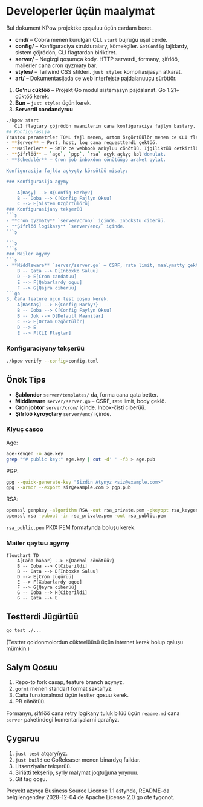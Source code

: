 # Developerler üçün maalymat

Bul dokument KPow projektke qoşuluu üçün cardam beret.

- **cmd/** – Cobra menen kurulgan CLI. `start` bujruğu uşul cerde.
- **config/** – Konfiguraciya strukturalary, kömekçiler. `GetConfig` fajldardy, sistem çöjrödön, CLI flagtardan biriktiret.
- **server/** – Negizgi qoşumça kody. HTTP serverdi, formany, şifrlöö, mailerler cana cron qyzmaty bar.
- **styles/** – Tailwind CSS stilderi. `just styles` kompiliasijasyn atkarat.
- **art/** – Dokumentasijada ce web interfejste pajdalanuuçu süröttör.
1. **Go'nu cüktöö** – Projekt Go modul sistemasyn pajdalanat. Go 1.21+ cüktöö kerek.
2. **Bun** – `just styles` üçün kerek.
3. **Serverdi candandyruu**

```sh
./kpow start
   CLI flagtary çöjrödön maanilerin cana konfiguraciya fajlyn bastary.
## Konfigurasija
Yrastoo parametrler TOML fajl menen, ortom özgörtüülör menen ce CLI flagtary menen berilet. `config/config.go` fajly bar parametrlerden habar beret. `config.toml` cana `example.env` dajarlap qoyulgän.
- **Server** – Port, host, log cana requestterdi çektöö.
- **Mailerler** – SMTP ce webhook arkyluu cönötüü. Ijgiliktüü cetkirilbese inbox folderine saktoo.
- **Şifrlöö** – `age`, `pgp`, `rsa` açyk açkyç kol'donulat.
- **Schedulér** – Cron job inboxdon cönötüügö araket qylat.

Konfigurasija fajlda açkyçty körsötüü misaly:

### Konfigurasija agymy

    A[Başy] --> B{Config Barby?}
    B -- Ooba --> C[Config Fajlyn Okuu]
    C --> E[Sistem Ozgörtülörü]
### Konfigurasijany tekşerüü
```ş
- **Cron qyzmaty** `server/cron/` içinde. Inbokstu ciberüü.
- **Şifrlöö logikasy** `server/enc/` içinde.
```ş

```ş
```ş
### Mailer agymy
```ş
- **Middleware** `server/server.go` – CSRF, rate limit, maalymatty çektöö.
    B -- Qata --> D[Inboxko Saluu]
    D --> E[Cron candatuu]
    E --> F[Qabarlardy oquu]
    F --> G{Qajra ciberüü}
```go
3. Caña feature üçün test qoşuu kerek.
    A[Bastaş] --> B{Config Barby?}
    B -- Ooba --> C[Config Faylyn Okuu]
    B -- Jok --> D[Default Maanilär]
    C --> E[Ortam Ozgörtülör]
    D --> E
    E --> F[CLI Flagtar]
```

### Konfiguraciyany tekşerüü

```sh
./kpow verify --config=config.toml
```

## Önök Tips

- **Şablondor** `server/templates/` da, forma cana qata better.
- **Middleware** `server/server.go` – CSRF, rate limit, body çeklö.
- **Cron jobtor** `server/cron/` içinde. Inbox-čisti ciberüü.
- **Şifrlöö kyroyçtary** `server/enc/` içinde.

### Klyuç casoo

Age:

```sh
age-keygen -o age.key
grep "^# public key:" age.key | cut -d' ' -f3 > age.pub
```

PGP:

```sh
gpg --quick-generate-key "Sizdin Atynyz <siz@example.com>"
gpg --armor --export siz@example.com > pgp.pub
```

RSA:

```sh
openssl genpkey -algorithm RSA -out rsa_private.pem -pkeyopt rsa_keygen_bits:2048
openssl rsa -pubout -in rsa_private.pem -out rsa_public.pem
```

`rsa_public.pem` PKIX PEM formatynda boluşu kerek.

### Mailer qaytuu agymy

```mermaid
flowchart TD
    A[Caña habar] --> B{Darhol cönötüü?}
    B -- Ooba --> C[Ciberildi]
    B -- Qata --> D[Inboxka Saluu]
    D --> E[Cron cügürüü]
    E --> F[Xabarlardy oqoo]
    F --> G{Qayra ciberüü}
    G -- Ooba --> H[Ciberildi]
    G -- Qata --> E
```

## Testterdi Jügürtüü

```sh
go test ./...
```

(Testter qoldonmolordun cükteelüüsü üçün internet kerek bolup qaluşu mümkin.)

## Salym Qosuu

1. Repo-to fork casap, feature branch açynyz.
2. `gofmt` menen standart format saktañyz.
3. Caña funzionalnost üçün testter qosuu kerek.
4. PR cönötüü.

Formanyn, şifrlöö cana retry logikany tuluk bilüü üçün `readme.md` cana `server` paketindegi komentariyalarni qarañyz.

## Çygaruu

1. `just test` atqaryñyz.
2. `just build` ce GoReleaser menen binardyq faildar.
3. Litsenziyalar tekşerüü.
4. Siriätti tekşerip, syrly malymat joqtuğuna ynynuu.
5. Git tag qoşu.

Proyekt azyrça Business Source License 1.1 astynda, README-da belgilengendey 2028-12-04 de Apache License 2.0 go ote tygonot.
